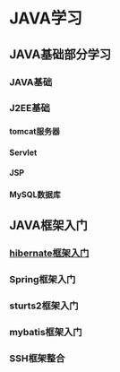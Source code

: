 # JAVA学习

## JAVA基础部分学习

### JAVA基础

### J2EE基础

#### tomcat服务器

#### Servlet

#### JSP

#### MySQL数据库

## JAVA框架入门

### [hibernate框架入门](https://github.com/amning/JavaLearn/tree/master/Hibernate/HelloHibernate)

### Spring框架入门

### sturts2框架入门

### mybatis框架入门

### SSH框架整合


